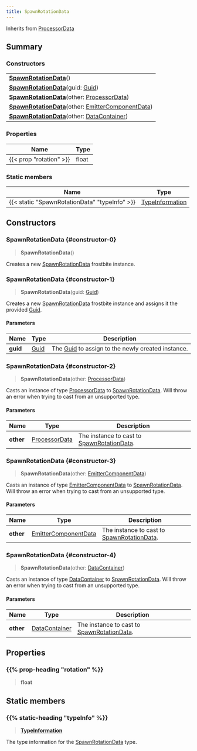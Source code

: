```yaml
---
title: SpawnRotationData
---
```


Inherits from [ProcessorData](/vext/ref/fb/processordata)

## Summary

### Constructors

|  |
| --- |
| **[SpawnRotationData](#constructor-0)**() |
| **[SpawnRotationData](#constructor-1)**(guid: [Guid](/vext/ref/shared/type/guid)) |
| **[SpawnRotationData](#constructor-2)**(other: [ProcessorData](/vext/ref/fb/processordata)) |
| **[SpawnRotationData](#constructor-3)**(other: [EmitterComponentData](/vext/ref/fb/emittercomponentdata)) |
| **[SpawnRotationData](#constructor-4)**(other: [DataContainer](/vext/ref/shared/type/datacontainer)) |

### Properties

| Name | Type |
| ---- | ---- |
| {{< prop "rotation" >}} | float |

### Static members

| Name | Type |
| ---- | ---- |
| {{< static "SpawnRotationData" "typeInfo" >}} | [TypeInformation](/vext/ref/shared/type/typeinformation) |

## Constructors

### SpawnRotationData {#constructor-0}

> **SpawnRotationData**()

Creates a new [SpawnRotationData](/vext/ref/fb/spawnrotationdata) frostbite instance.

### SpawnRotationData {#constructor-1}

> **SpawnRotationData**(guid: [Guid](/vext/ref/shared/type/guid))

Creates a new [SpawnRotationData](/vext/ref/fb/spawnrotationdata) frostbite instance and assigns it the provided [Guid](/vext/ref/shared/type/guid).

#### Parameters

| Name | Type | Description |
| ---- | ---- | ----------- |
| **guid** | [Guid](/vext/ref/shared/type/guid) | The [Guid](/vext/ref/shared/type/guid) to assign to the newly created instance. |

### SpawnRotationData {#constructor-2}

> **SpawnRotationData**(other: [ProcessorData](/vext/ref/fb/processordata))

Casts an instance of type [ProcessorData](/vext/ref/fb/processordata) to [SpawnRotationData](/vext/ref/fb/spawnrotationdata). Will throw an error when trying to cast from an unsupported type.

#### Parameters

| Name | Type | Description |
| ---- | ---- | ----------- |
| **other** | [ProcessorData](/vext/ref/fb/processordata) | The instance to cast to [SpawnRotationData](/vext/ref/fb/spawnrotationdata). |

### SpawnRotationData {#constructor-3}

> **SpawnRotationData**(other: [EmitterComponentData](/vext/ref/fb/emittercomponentdata))

Casts an instance of type [EmitterComponentData](/vext/ref/fb/emittercomponentdata) to [SpawnRotationData](/vext/ref/fb/spawnrotationdata). Will throw an error when trying to cast from an unsupported type.

#### Parameters

| Name | Type | Description |
| ---- | ---- | ----------- |
| **other** | [EmitterComponentData](/vext/ref/fb/emittercomponentdata) | The instance to cast to [SpawnRotationData](/vext/ref/fb/spawnrotationdata). |

### SpawnRotationData {#constructor-4}

> **SpawnRotationData**(other: [DataContainer](/vext/ref/shared/type/datacontainer))

Casts an instance of type [DataContainer](/vext/ref/shared/type/datacontainer) to [SpawnRotationData](/vext/ref/fb/spawnrotationdata). Will throw an error when trying to cast from an unsupported type.

#### Parameters

| Name | Type | Description |
| ---- | ---- | ----------- |
| **other** | [DataContainer](/vext/ref/shared/type/datacontainer) | The instance to cast to [SpawnRotationData](/vext/ref/fb/spawnrotationdata). |

## Properties

### {{% prop-heading "rotation" %}}

> **float**

## Static members

### {{% static-heading "typeInfo" %}}

> **[TypeInformation](/vext/ref/shared/type/typeinformation)**

The type information for the [SpawnRotationData](/vext/ref/fb/spawnrotationdata) type.

